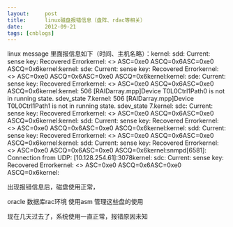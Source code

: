 ```yaml
---
layout:     post
title:      linux磁盘报错信息（盘阵、rdac等相关）
date:       2012-09-21
tags: [cnblogs]
---
```

linux message 里面报信息如下（时间、主机名略）：kernel: sdd: Current: sense key: Recovered Errorkernel:     <<vendor>> ASC=0xe0 ASCQ=0x6ASC=0xe0 ASCQ=0x6kernel:kernel: sde: Current: sense key: Recovered Errorkernel:     <<vendor>> ASC=0xe0 ASCQ=0x6ASC=0xe0 ASCQ=0x6kernel:kernel: sde: Current: sense key: Recovered Errorkernel:     <<vendor>> ASC=0xe0 ASCQ=0x6ASC=0xe0 ASCQ=0x6kernel:kernel: 506 [RAIDarray.mpp]Device T0L0Ctrl1Path0 is not in running state. sdev_state 7.kernel: 506 [RAIDarray.mpp]Device T0L0Ctrl1Path1 is not in running state. sdev_state 7.kernel: sdc: Current: sense key: Recovered Errorkernel:     <<vendor>> ASC=0xe0 ASCQ=0x6ASC=0xe0 ASCQ=0x6kernel:kernel: sdd: Current: sense key: Recovered Errorkernel:     <<vendor>> ASC=0xe0 ASCQ=0x6ASC=0xe0 ASCQ=0x6kernel:kernel: sdd: Current: sense key: Recovered Errorkernel:     <<vendor>> ASC=0xe0 ASCQ=0x6ASC=0xe0 ASCQ=0x6kernel:kernel: sdd: Current: sense key: Recovered Errorkernel:     <<vendor>> ASC=0xe0 ASCQ=0x6ASC=0xe0 ASCQ=0x6kernel:snmpd[6581]: Connection from UDP: [10.128.254.61]:3078kernel: sdc: Current: sense key: Recovered Errorkernel:     <<vendor>> ASC=0xe0 ASCQ=0x6ASC=0xe0 ASCQ=0x6kernel:

出现报错信息后，磁盘使用正常，

oracle 数据库rac环境 使用asm 管理这些盘的使用

现在几天过去了，系统使用一直正常，报错原因未知
